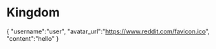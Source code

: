 # Kingdom
{ "username":"user", "avatar_url":"https://www.reddit.com/favicon.ico", "content":"hello" }
